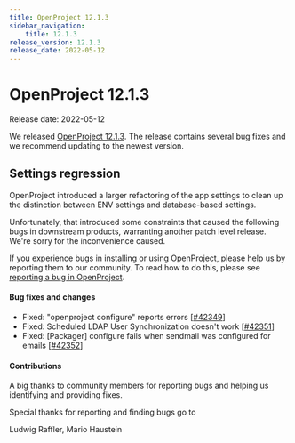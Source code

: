 ```yaml
---
title: OpenProject 12.1.3
sidebar_navigation:
    title: 12.1.3
release_version: 12.1.3
release_date: 2022-05-12
---
```


# OpenProject 12.1.3

Release date: 2022-05-12

We released [OpenProject 12.1.3](https://community.openproject.org/versions/1550).
The release contains several bug fixes and we recommend updating to the newest version.

## Settings regression

OpenProject introduced a larger refactoring of the app settings to clean up
the distinction between ENV settings and database-based settings.

Unfortunately, that introduced some constraints that caused the following bugs in downstream products,
warranting another patch level release. We're sorry for the inconvenience caused.

If you experience bugs in installing or using OpenProject, please help us by reporting them to our community.
To read how to do this, please see [reporting a bug in OpenProject](../../../development/report-a-bug/).

<!--more-->
#### Bug fixes and changes

- Fixed: "openproject configure" reports errors \[[#42349](https://community.openproject.org/wp/42349)\]
- Fixed: Scheduled LDAP User Synchronization doesn't work \[[#42351](https://community.openproject.org/wp/42351)\]
- Fixed: [Packager] configure fails when sendmail was configured for emails \[[#42352](https://community.openproject.org/wp/42352)\]

#### Contributions
A big thanks to community members for reporting bugs and helping us identifying and providing fixes.

Special thanks for reporting and finding bugs go to

Ludwig Raffler, Mario Haustein
